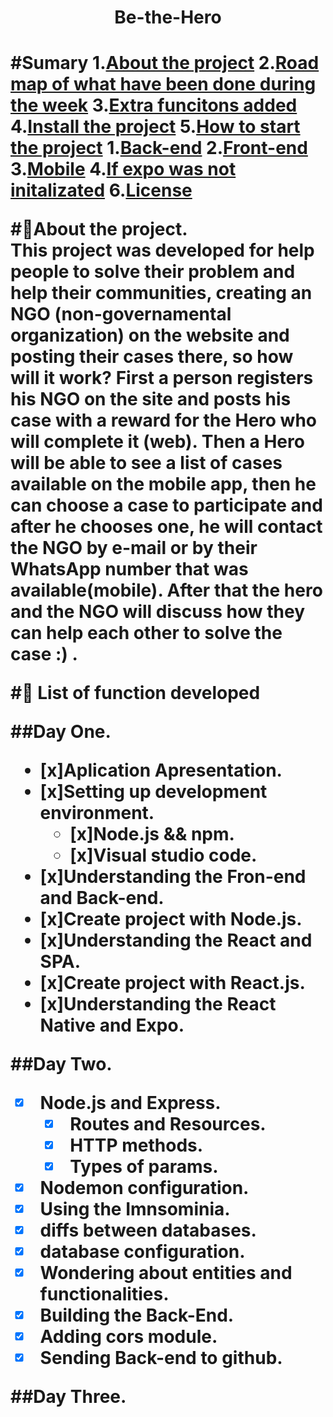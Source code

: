 <h1 align="center">
Be-the-Hero
<h1>

#Sumary
1.[About the project](#about)
2.[Road map of what have been done during the week](#Road-map)
3.[Extra funcitons added](#extra)
4.[Install the project](#install)
5.[How to start the project](#Start)
  1.[Back-end](#backend)
  2.[Front-end](#front-end)
  3.[Mobile](#mobile)
  4.[If expo was not initalizated](#expo)
6.[License](#license)

#📁About the project.<a name="about"></a>
<br>
This project was developed for help people to solve their problem and help their communities, creating an NGO (non-governamental organization) on the website and posting their cases there, so how will it work?
First a person registers his NGO on the site and posts his case with a reward for the Hero who will complete it (web).
Then a Hero will be able to see a list of cases available on the mobile app, then he can choose a case to participate and after he chooses one, he will contact the NGO by e-mail or by their WhatsApp number that was available(mobile).
After that the hero and the NGO will discuss how they can help each other to solve the case :) .

#📜 List of function developed <a name="Road-map"></a>

##Day One.

- [x]Aplication Apresentation.
- [x]Setting up development environment.
  - [x]Node.js && npm.
  - [x]Visual studio code.
- [x]Understanding the Fron-end and Back-end.
- [x]Create project with Node.js.
- [x]Understanding the React and SPA.
- [x]Create project with React.js.
- [x]Understanding the React Native and Expo.

##Day Two.

- [x] Node.js and Express.
  - [x] Routes and Resources.
  - [x] HTTP methods.
  - [x] Types of params.
- [x] Nodemon configuration.
- [x] Using the Imnsominia.
- [x] diffs between databases.
- [x] database configuration.
- [x] Wondering about entities and functionalities.
- [x] Building the Back-End.
- [x] Adding cors module.
- [x] Sending Back-end to github.

##Day Three.